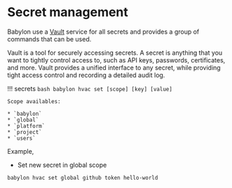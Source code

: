 # Secret management

Babylon use a [Vault](https://www.vaultproject.io/) service for all secrets and provides a group of commands that can be used.

Vault is a tool for securely accessing secrets. A secret is anything that you want to tightly control access to, such as API keys, passwords, certificates, and more. Vault provides a unified interface to any secret, while providing tight access control and recording a detailed audit log.

!!! secrets
    ```bash
    babylon hvac set [scope] [key] [value]
    ```

    Scope availables:

    * `babylon`
    * `global`
    * `platform`
    * `project`
    * `users`

Example,

* Set new secret in global scope
```bash
babylon hvac set global github token hello-world 
```